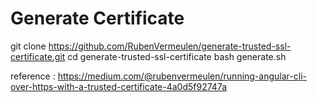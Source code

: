 # Generate Certificate

git clone https://github.com/RubenVermeulen/generate-trusted-ssl-certificate.git
cd generate-trusted-ssl-certificate
bash generate.sh

reference : https://medium.com/@rubenvermeulen/running-angular-cli-over-https-with-a-trusted-certificate-4a0d5f92747a

